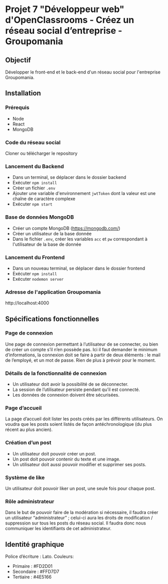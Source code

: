 # Projet 7 "Développeur web" d'OpenClassrooms - Créez un réseau social d’entreprise - Groupomania

## Objectif

Développer le front-end et le back-end d'un réseau social pour l'entreprise Groupomania.

## Installation

### Prérequis

- Node
- React
- MongoDB

### Code du réseau social

Cloner ou télécharger le repository

### Lancement du Backend

- Dans un terminal, se déplacer dans le dossier backend
- Exécuter `npm install`
- Créer un fichier `.env`
- Ajouter une variable d'environnement `jwtToken` dont la valeur est une chaîne de caractère complexe
- Exécuter `npm start`

### Base de données MongoDB

- Créer un compte MongoDB (https://mongodb.com/)
- Créer un utilisateur de la base donnée
- Dans le fichier `.env`, créer les variables `acc` et `pw` correspondant à l'utilisateur de la base de donnée


### Lancement du Frontend

- Dans un nouveau terminal, se déplacer dans le dossier frontend
- Exécuter `npm install`
- Exécuter `nodemon server`

### Adresse de l'application Groupomania

http://localhost:4000

## Spécifications fonctionnelles

### Page de connexion

Une page de connexion permettant à l’utilisateur de se connecter, ou bien
de créer un compte s’il n’en possède pas. Ici il faut demander le minimum
d’informations, la connexion doit se faire à partir de deux éléments : le mail
de l’employé, et un mot de passe. Rien de plus à prévoir pour le moment.

### Détails de la fonctionnalité de connexion

- Un utilisateur doit avoir la possibilité de se déconnecter.
- La session de l’utilisateur persiste pendant qu’il est connecté.
- Les données de connexion doivent être sécurisées.

### Page d’accueil

La page d’accueil doit lister les posts créés par les différents utilisateurs.
On voudra que les posts soient listés de façon antéchronologique (du plus
récent au plus ancien).

### Création d’un post

- Un utilisateur doit pouvoir créer un post.
- Un post doit pouvoir contenir du texte et une image.
- Un utilisateur doit aussi pouvoir modifier et supprimer ses posts.

### Système de like

Un utilisateur doit pouvoir liker un post, une seule fois pour chaque post.

### Rôle administrateur

Dans le but de pouvoir faire de la modération si nécessaire, il faudra créer
un utilisateur “administrateur” ; celui-ci aura les droits de modification /
suppression sur tous les posts du réseau social. Il faudra donc nous
communiquer les identifiants de cet administrateur.

## Identité graphique

Police d’écriture : Lato.
Couleurs:
 - Primaire : #FD2D01
 - Secondaire : #FFD7D7
 - Tertiaire : #4E5166